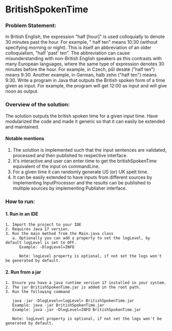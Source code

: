 # BritishSpokenTime

### Problem Statement:

In British English, the expression "half [hour]" is used colloquially to denote 30 minutes past the hour. For example, "
half ten" means 10:30
(without specifying morning or night). This is itself an abbreviation of an older colloquialism, "half 'past' ten". The
abbreviation can cause
misunderstanding with non-British English speakers as this contrasts with many European languages, where the same type
of expression
denotes 30 minutes before the hour. For example, in Czech, půl desáté ("half ten") means 9:30. Another example, in
German, halb zehn
("half ten") means 9:30. Write a program in Java that outputs the British spoken form of a time given as input.
For example, the program will get 12:00 as input and
will give noon as output.

### Overview of the solution:

The solution outputs the british spoken time for a given input time.
Have modularized the code and made it generic so that it can easily be extended and maintained.

#### Notable mentions

1. The solution is implemented such that the input sentences are validated, processed and then published to respective
   interface.
2. It's interactive and user can enter time to get the
   britishSpokenTime equivalent of the input on commandLine.
3. For a given time it can randomly generate US (or) UK spelt time.
4. It can be easily extended to have inputs from different sources by implementing InputProcessor and the results
   can be published to multiple sources by implementing Publisher interface.

### How to run:

#### 1. Run in an IDE

```text
1. Import the project to your IDE
2. Requires Java 17 version.
3. Run the main method from the Main.java class
   a. Optionally you can add a property to set the logLevel, by default logLevel is set to OFF.
      Example: -DlogLevel=INFO
      
      Note: logLevel property is optional, if not set the logs won't be generated by default.
```

#### 2. Run from a jar

```text
1. Ensure you have a java runtime version 17 installed in your system. 
2. The jar BritishSpokenTime.jar is added in the root path.
3. Run the following command
   
   java -jar -DlogLevel=<logLevel> BritishSpokenTime.jar
   Example: java -jar BritishSpokenTime.jar 
   Example: java -jar -DlogLevel=INFO BritishSpokenTime.jar
   
   Note: logLevel property is optional, if not set the logs won't be generated by default.
```